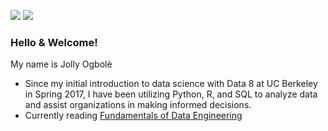[<img src="https://img.shields.io/badge/linkedin-%230077B5.svg?&style=for-the-badge&logo=linkedin&logoColor=white" />](http://www.linkedin.com/in/jollyogbole)
[<img src="https://img.shields.io/badge/Medium-12100E?style=for-the-badge&logo=medium&logoColor=white" />](https://medium.com/@jollywonder)

### Hello & Welcome! 

My name is Jolly Ogbolè

- Since my initial introduction to data science with Data 8 at UC Berkeley in Spring 2017, I have been utilizing Python, R, and SQL to analyze data and assist organizations in making informed decisions.
- Currently reading [Fundamentals of Data Engineering](https://www.oreilly.com/library/view/fundamentals-of-data/9781098108298/)
